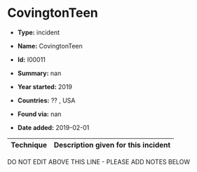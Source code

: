 # CovingtonTeen

* **Type:** incident

* **Name:** CovingtonTeen

* **Id:** I00011

* **Summary:** nan

* **Year started:** 2019

* **Countries:** ?? , USA

* **Found via:** nan

* **Date added:** 2019-02-01
 

| Technique | Description given for this incident |
| --------- | ------------------------- |

DO NOT EDIT ABOVE THIS LINE - PLEASE ADD NOTES BELOW